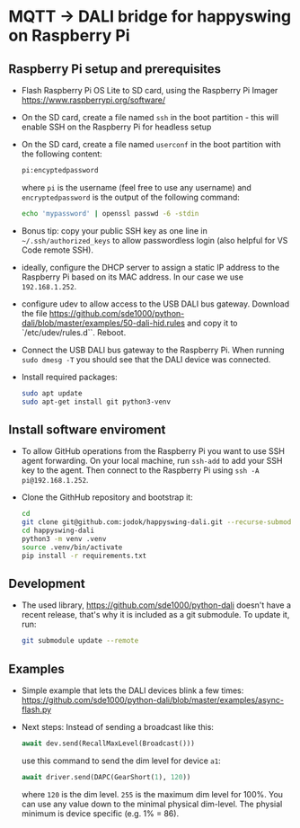 # MQTT -> DALI bridge for happyswing on Raspberry Pi

## Raspberry Pi setup and prerequisites

- Flash Raspberry Pi OS Lite to SD card, using the Raspberry Pi Imager
  <https://www.raspberrypi.org/software/>

- On the SD card, create a file named `ssh` in the boot partition - this will
  enable SSH on the Raspberry Pi for headless setup

- On the SD card, create a file named `userconf` in the boot partition with the
  following content:

  ```bash
  pi:encyptedpassword
  ```

  where `pi` is the username (feel free to use any username) and
  `encryptedpassword` is the output of the following command:

  ```bash
  echo 'mypassword' | openssl passwd -6 -stdin
  ```

- Bonus tip: copy your public SSH key as one line in `~/.ssh/authorized_keys` to
  allow passwordless login (also helpful for VS Code remote SSH).

- ideally, configure the DHCP server to assign a static IP address to the
  Raspberry Pi based on its MAC address. In our case we use `192.168.1.252`.

- configure udev to allow access to the USB DALI bus gateway. Download the file
  <https://github.com/sde1000/python-dali/blob/master/examples/50-dali-hid.rules>
  and copy it to `/etc/udev/rules.d``. Reboot.

- Connect the USB DALI bus gateway to the Raspberry Pi. When running `sudo dmesg -T`
  you should see that the DALI device was connected.

- Install required packages:

  ```bash
  sudo apt update
  sudo apt-get install git python3-venv
  ```

## Install software enviroment

- To allow GitHub operations from the Raspberry Pi you want to use SSH agent
  forwarding. On your local machine, run `ssh-add` to add your SSH key to the
  agent. Then connect to the Raspberry Pi using `ssh -A pi@192.168.1.252`.

- Clone the GithHub repository and bootstrap it:

  ```bash
  cd
  git clone git@github.com:jodok/happyswing-dali.git --recurse-submodules
  cd happyswing-dali
  python3 -m venv .venv
  source .venv/bin/activate
  pip install -r requirements.txt
  ```

## Development

- The used library, <https://github.com/sde1000/python-dali> doesn't have a
  recent release, that's why it is included as a git submodule. To update it,
  run:

  ```bash
  git submodule update --remote
  ```

## Examples

- Simple example that lets the DALI devices blink a few times:
  <https://github.com/sde1000/python-dali/blob/master/examples/async-flash.py>

- Next steps: Instead of sending a broadcast like this:

  ```python
  await dev.send(RecallMaxLevel(Broadcast()))
  ```

  use this command to send the dim level for device `a1`:

  ```python
  await driver.send(DAPC(GearShort(1), 120))
  ```

  where `120` is the dim level. `255` is the maximum dim level for 100%.
  You can use any value down to the minimal physical dim-level. The
  physial minimum is device specific (e.g. 1% = 86).

